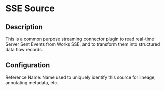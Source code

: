 
# SSE Source

Description
---
This is a common purpose streaming connector plugin to read real-time Server Sent Events
from Works SSE, and to transform them into structured data flow records.

Configuration
---
Reference Name: Name used to uniquely identify this source for lineage, annotating metadata, etc.